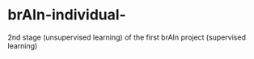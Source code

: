 # brAIn-individual-
2nd stage (unsupervised learning) of the first brAIn project (supervised learning)

